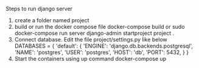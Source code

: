 Steps to run django server

1. create a folder named project
2. build or run the docker compose file
	docker-compose build
	or
	sudo docker-compose run server django-admin startproject project .
3. Connect database. Edit the file project/settings.py like below
	DATABASES = {
 	   'default': {
        	'ENGINE': 'django.db.backends.postgresql',
        	'NAME': 'postgres',
        	'USER': 'postgres',
        	'HOST': 'db',
        	'PORT': 5432,
    	   }
	}
4. Start the containers using up command
	docker-compose up

